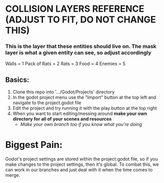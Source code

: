 # COLLISION LAYERS REFERENCE (ADJUST TO FIT, DO NOT CHANGE THIS)
### This is the layer that these entities should live on. The mask layer is what a given entity can see, so adjust accordingly
Walls = 1
Pack of Rats = 2
Rats = 3
Food = 4
Enemies = 5

## Basics:
1. Clone this repo into '.../Godot/Projects' directory
2. In the godot project menu use the "Import" button at the top left and navigate to the project.godot file
3. Edit the project and try running it with the play button at the top right
4. When you want to start editing/messing around **make your own directory for all of your scenes and resources**
	- *Make your own branch too if you know what you're doing*


# Biggest Pain:
Godot's project settings are stored within the project.godot file, so if you make changes to the project settings, then it's global. To combat this, we can work in our branches and just deal with it when the time comes to merge.
